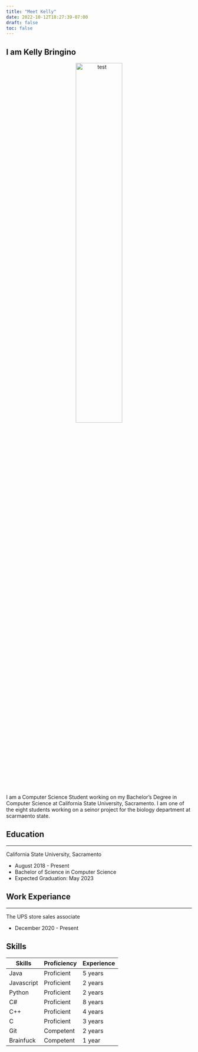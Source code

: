 ```yaml
---
title: "Meet Kelly"
date: 2022-10-12T18:27:39-07:00
draft: false
toc: false
---
```


## I am Kelly Bringino

<center><img src="/img/Kelly_Old_Photo.jpg" alt="test" width="50%"/></center>

</br>

I am a Computer Science Student working on my Bachelor’s Degree in Computer Science at California State University, Sacramento. I am one of the eight students working on a seinor project for the biology department at scarmaento state.

## Education
---
California State University, Sacramento
  - August 2018 - Present
  - Bachelor of Science in Computer Science
  - Expected Graduation: May 2023

## Work Experiance
---
The UPS store sales associate
 - December 2020 - Present

## Skills

| Skills | Proficiency | Experience |
| --- | --- | --- |
| Java | Proficient | 5 years |
| Javascript | Proficient | 2 years |
| Python | Proficient | 2 years |
| C# | Proficient | 8 years |
| C++ | Proficient | 4 years |
| C | Proficient | 3 years |
| Git | Competent | 2 years |
| Brainfuck | Competent | 1 year |
